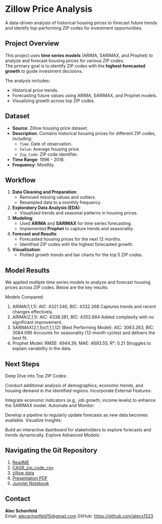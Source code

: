 # Zillow Price Analysis
A data-driven analysis of historical housing prices to forecast future trends and identify top-performing ZIP codes for investment opportunities.

## Project Overview
This project uses **time series models** (ARIMA, SARIMAX, and Prophet) to analyze and forecast housing prices for various ZIP codes.  
The primary goal is to identify ZIP codes with the **highest forecasted growth** to guide investment decisions.

The analysis includes:
- Historical price trends.
- Forecasting future values using ARIMA, SARIMAX, and Prophet models.
- Visualizing growth across top ZIP codes.

## Dataset
- **Source**: Zillow housing price dataset.
- **Description**: Contains historical housing prices for different ZIP codes, including:
   - `Time`: Date of observation.
   - `Value`: Average housing price.
   - `Zip_Code`: ZIP code identifier.
- **Time Range**: 1996 - 2018.
- **Frequency**: Monthly.

## Workflow
1. **Data Cleaning and Preparation**:
   - Removed missing values and outliers.
   - Resampled data to a monthly frequency.
2. **Exploratory Data Analysis (EDA)**:
   - Visualized trends and seasonal patterns in housing prices.
3. **Modeling**:
   - Used **ARIMA** and **SARIMAX** for time series forecasting.
   - Implemented **Prophet** to capture trends and seasonality.
4. **Forecast and Results**:
   - Forecasted housing prices for the next 12 months.
   - Identified ZIP codes with the highest forecasted growth.
5. **Visualization**:
   - Plotted growth trends and bar charts for the top 5 ZIP codes.

## Model Results

We applied multiple time series models to analyze and forecast housing prices across ZIP codes. Below are the key results:

Models Compared:
1. ARIMA(1,1,1):
AIC: 4321.540, BIC: 4332.268
Captures trends and recent changes effectively.
2. ARIMA(2,1,1):
AIC: 4338.381, BIC: 4352.684
Added complexity with no significant improvement.
3. SARIMAX(2,1,1)x(1,1,1,12) (Best Performing Model):
AIC: 3063.263, BIC: 3084.096
Accounts for seasonality (12-month cycles) and delivers the best fit.
4. Prophet Model:
RMSE: 4944.39, MAE: 4693.55, R²: 0.21
Struggles to explain variability in the data.

## Next Steps
Deep Dive into Top ZIP Codes:

Conduct additional analysis of demographics, economic trends, and housing demand in the identified regions.
Incorporate External Features:

Integrate economic indicators (e.g., job growth, income levels) to enhance the SARIMAX model.
Automate and Monitor:

Develop a pipeline to regularly update forecasts as new data becomes available.
Visualize Insights:

Build an interactive dashboard for stakeholders to explore forecasts and trends dynamically.
Explore Advanced Models:

## Navigating the Git Repository 
1. [ReadME](https://github.com/alecs1523/zip_code_investment_analysis/blob/main/README.md)
2. [CAGR_zip_code_csv](https://github.com/alecs1523/zip_code_investment_analysis/blob/main/forecasted_growth_results.csv)
3. [zillow data](https://github.com/alecs1523/zip_code_investment_analysis/blob/main/zillow_data.csv)
4. [Presentation PDF](https://github.com/alecs1523/zip_code_investment_analysis/blob/main/zip_code_investment_analysis.pdf)
5. [Jupyter Notebook](https://github.com/alecs1523/zip_code_investment_analysis/blob/main/zip_code_price_predictions.ipynb)



## Contact
**Alec Schonfeld**  
Email: alecschonfeld15@gmail.com
GitHub: https://github.com/alecs1523
